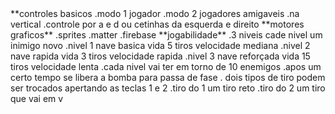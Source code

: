 <nave contra invasores de carne>
**controles basicos
.modo 1 jogador
.modo 2 jogadores amigaveis
.na vertical
.controle por a e d ou cetinhas da esquerda e direito
**motores graficos**
.sprites
.matter
.firebase
**jogabilidade**
.3 niveis cade nivel um inimigo novo
.nivel 1 nave basica vida 5 tiros velocidade mediana
.nivel 2 nave rapida vida 3 tiros velocidade rapida
.nivel 3 nave reforçada vida 15 tiros velocidade lenta
.cada nivel vai ter em torno de 10 enemigos
.apos um certo tempo se libera a bomba para passa de fase
. dois tipos de tiro podem ser trocados apertando as teclas 1 e 2
.tiro do 1 um tiro reto
.tiro do 2 um tiro que vai em v